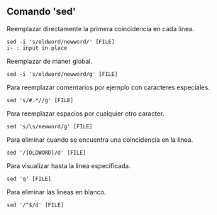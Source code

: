 ## Comando 'sed'

Reemplazar directamente la primera coincidencia en cada linea.

	sed -i 's/oldword/newword/' [FILE]
	i- : input in place

Reemplazar de maner global.

	sed -i 's/oldword/newword/g' [FILE]

Para reemplazar comentarios por ejemplo con caracteres especiales.

	sed 's/#.*//g' [FILE]

Para reemplazar espacios por cualquier otro caracter.

	sed 's/\s/newword/g' [FILE]

Para eliminar cuando se encuentra una coincidencia en la linea.

	sed '/[OLDWORD]/d' [FILE]

Para visualizar hasta la linea especificada.

	sed 'q' [FILE]

Para eliminar las lineas en blanco.

	sed '/^$/d' [FILE]
